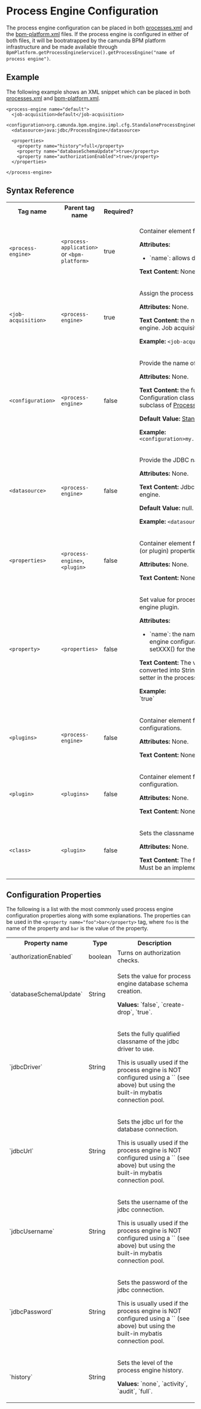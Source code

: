 Process Engine Configuration
============================

The process engine configuration can be placed in both [processes.xml](#!/descriptors/processes-xml) and the [bpm-platform.xml](#!/descriptors/bpm-platform-xml) files. If the process engine is configured in either of both files, it will be bootratrapped by the camunda BPM platform infrastructure and be made available through `BpmPlatform.getProcessEngineService().getProcessEngine("name of process engine")`.

Example
-------

The following example shows an XML snippet which can be placed in both [processes.xml](#!/descriptors/processes-xml) and [bpm-platform.xml](#!/descriptors/bpm-platform-xml).

    <process-engine name="default">
      <job-acquisition>default</job-acquisition>
      <configuration>org.camunda.bpm.engine.impl.cfg.StandaloneProcessEngineConfiguration</configuration>
      <datasource>java:jdbc/ProcessEngine</datasource>

      <properties>
        <property name="history">full</property>
        <property name="databaseSchemaUpdate">true</property>
        <property name="authorizationEnabled">true</property>
      </properties>

    </process-engine>

Syntax Reference
----------------

<table class="table table-striped">
  <tr>
    <th>Tag name </th>
    <th>Parent tag name</th>
    <th>Required?</th>
    <th>Description</th>
  </tr>
  <tr>
    <td><code>&lt;process-engine&gt;</code></td>
    <td><code>&lt;process-application&gt;</code> or <code>&lt;bpm-platform&gt;</code></td>
    <td>true</td>
    <td>
      <p>
        Container element for the configuration of a process engine.
      </p>
      <p>
        <strong>Attributes:</strong>
        <ul>
          <li>`name`: allows defining the name of the process engine (Required).</li>
        </ul>
      </p>
      <p>
        <strong>Text Content:</strong>
        None.
      </p>
    </td>
  </tr>
  <tr>
    <td><code>&lt;job-acquisition&gt;</code></td>
    <td><code>&lt;process-engine&gt;</code></td>
    <td>true</td>
    <td>
      <p>
        Assign the process engine to a job acquisition.
      </p>
      <p>
        <strong>Attributes:</strong>
        None.
      </p>
      <p>
        <strong>Text Content:</strong>
        the name of the job acquisition to be used for this process engine. Job acquisitions are configured in the [bpm-platform.xml]() file.
      </p>
      <p>
        <strong>Example:</strong>
        <code>&lt;job-acquisition&gt;default&lt;/job-acquisition&gt;</code>
      </p>
    </td>
  </tr>
  <tr>
    <td><code>&lt;configuration&gt;</code></td>
    <td><code>&lt;process-engine&gt;</code></td>
    <td>false</td>
    <td>
      <p>
        Provide the name of the process engine configuration class.
      </p>
      <p>
        <strong>Attributes:</strong>
        None.
      </p>
      <p>
        <strong>Text Content:</strong>
        the fully qualified classname of the Process Engine Configuration class to use for this process engine. The class must be a subclass of <a href="http://docs.camunda.org/api-references/java/org/camunda/bpm/engine/impl/cfg/ProcessEngineConfigurationImpl.html">ProcessEngineConfigurationImpl</a>.
      </p>
      <p>
        <strong>Default Value:</strong>
        <a href="http://docs.camunda.org/api-references/java/org/camunda/bpm/engine/impl/cfg/StandaloneProcessEngineConfiguration.html">StandaloneProcessEngineConfiguration</a>.
      </p>
      <p>
        <strong>Example:</strong>
        <code>&lt;configuration&gt;my.custom.ProcessEngineConfiguration&lt;/configuration&gt;</code>
      </p>
    </td>
  </tr>
  <tr>
    <td><code>&lt;datasource&gt;</code></td>
    <td><code>&lt;process-engine&gt;</code></td>
    <td>false</td>
    <td>
      <p>
        Provide the JDBC name of the datasource to use for the process engine.
      </p>
      <p>
        <strong>Attributes:</strong>
        None.
      </p>
      <p>
        <strong>Text Content:</strong>
        Jdbc name of the datasource to use for this process engine.
      </p>
      <p>
        <strong>Default Value:</strong>
        null.
      </p>
      <p>
        <strong>Example:</strong>
        <code>&lt;datasource&gt;java:jdbc/ProcessEngine&lt;/datasource&gt;</code>
      </p>
    </td>
  </tr>
  <tr>
    <td><code>&lt;properties&gt;</code></td>
    <td><code>&lt;process-engine&gt;</code>, <code>&lt;plugin&gt;</code></td>
    <td>false</td>
    <td>
      <p>
        Container element for providing a set of process engine configuration (or plugin) properties.
      </p>
      <p>
        <strong>Attributes:</strong>
        None.
      </p>
      <p>
        <strong>Text Content:</strong>
        None.
      </p>
    </td>
  </tr>
  <tr>
    <td><code>&lt;property&gt;</code></td>
    <td><code>&lt;properties&gt;</code></td>
    <td>false</td>
    <td>
      <p>
        Set value for process engine configuration property or of a process engine plugin.
      </p>
      <p>
        <strong>Attributes:</strong>
        <ul>
          <li>`name`: the name of the property to be set (Required). The process engine configuration (or plugin) class must provide a setter method setXXX() for the property name.</li>
        </ul>
      </p>
      <p>
        <strong>Text Content:</strong>
        The value of the property to be set. Property values are converted into String, Integer, Boolean depending on the type of the setter in the process engine configuration (or plugin) class.
      </p>
      <p>
        <strong>Example:</strong> <br>
        `<property name="authorizationEnabled">true</property>`
      </p>
    </td>
  </tr>
  <tr>
    <td><code>&lt;plugins&gt;</code></td>
    <td><code>&lt;process-engine&gt;</code></td>
    <td>false</td>
    <td>
      <p>
        Container element for providing a set of <a href="/guides/user-guide/#!/#bpmplatform/engine/plugins">process engine plugin</a> configurations.
      </p>
      <p>
        <strong>Attributes:</strong>
        None.
      </p>
      <p>
        <strong>Text Content:</strong>
        None.
      </p>
    </td>
  </tr>
  <tr>
    <td><code>&lt;plugin&gt;</code></td>
    <td><code>&lt;plugins&gt;</code></td>
    <td>false</td>
    <td>
      <p>
        Container element for providing an individual <a href="/guides/user-guide/#!/#bpmplatform/engine/plugins">process engine plugin</a> configuration.
      </p>
      <p>
        <strong>Attributes:</strong>
        None.
      </p>
      <p>
        <strong>Text Content:</strong>
        None.
      </p>
    </td>
  </tr>
  <tr>
    <td><code>&lt;class&gt;</code></td>
    <td><code>&lt;plugin&gt;</code></td>
    <td>false</td>
    <td>
      <p>
        Sets the classname of a <a href="/guides/user-guide/#!/#bpmplatform/engine/plugins">process engine plugin</a>.
      </p>
      <p>
        <strong>Attributes:</strong>
        None.
      </p>
      <p>
        <strong>Text Content:</strong>
        The fully qualified classname of a process engine plugin. Must be an implementation of <a href="http://docs.camunda.org/api-references/java/org/camunda/bpm/engine/impl/cfg/ProcessEnginePlugin.html">ProcessEnginePlugin</a>
      </p>
    </td>
  </tr>
</table>

Configuration Properties
------------------------

The following is a list with the most commonly used process engine configuration properties along with some explanations. The properties can be used in the `<property name="foo">bar</property>` tag, where `foo` is the name of the property and `bar` is the value of the property.

<table class="table table-striped">
  <tr>
    <th>Property name</th>
    <th>Type</th>
    <th>Description</th>
  </tr>
  <tr>
    <td>`authorizationEnabled`</td>
    <td>boolean</td>
    <td>Turns on authorization checks.</td>
  </tr>
  <tr>
    <td>`databaseSchemaUpdate`</td>
    <td>String</td>
    <td>
      <p>
        Sets the value for process engine database schema creation.
      </p>
      <p>
        <strong>Values:</strong> `false`, `create-drop`, `true`.
      </p>
    </td>
  </tr>

  <tr>
    <td>`jdbcDriver`</td>
    <td>String</td>
    <td>
      <p>
        Sets the fully qualified classname of the jdbc driver to use.
      </p>
      <p>
        This is usually used if the process engine is NOT configured using a `<datasource>` (see above) but using the built-in mybatis connection pool.
      </p>
    </td>
  </tr>
  <tr>
    <td>`jdbcUrl`</td>
    <td>String</td>
    <td>
      <p>
        Sets the jdbc url for the database connection.
      </p>
      <p>
        This is usually used if the process engine is NOT configured using a `<datasource>` (see above) but using the built-in mybatis connection pool.
      </p>
    </td>
  </tr>
  <tr>
    <td>`jdbcUsername`</td>
    <td>String</td>
    <td>
      <p>
        Sets the username of the jdbc connection.
      </p>
      <p>
        This is usually used if the process engine is NOT configured using a `<datasource>` (see above) but using the built-in mybatis connection pool.
      </p>
    </td>
  </tr>
  <tr>
    <td>`jdbcPassword`</td>
    <td>String</td>
    <td>
      <p>
        Sets the password of the jdbc connection.
      </p>
      <p>
        This is usually used if the process engine is NOT configured using a `<datasource>` (see above) but using the built-in mybatis connection pool.
      </p>
    </td>
  </tr>

  <tr>
    <td>`history`</td>
    <td>String</td>
    <td>
      <p>
        Sets the level of the process engine history.
      </p>
      <p>
        <strong>Values:</strong> `none`, `activity`, `audit`, `full`.
      </p>
    </td>
  </tr>
</table>
